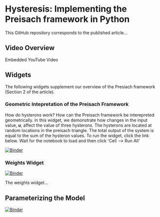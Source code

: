 # Hysteresis: Implementing the Preisach framework in Python

This GitHub repository corresponds to the published article...

## Video Overview

Embedded YouTube Video

## Widgets

The following widgets supplement our overview of the Presiach framework (Section 2 of the article).

### Geometric Intepretation of the Preisach Framework
How do hysterons work? How can the Preisach framework be interepreted geometrically. In this widget, we demonstrate how changes in the input value, **_u_**, affect the value of three hysterons. The hysterons are located at random locations in the preisach triangle. The total output of the system is equal to the sum of the hysteron values. To run the widget, click the link below. Wait for the notebook to load and then click 'Cell --> Run All'


[![Binder](https://mybinder.org/badge_logo.svg)](https://mybinder.org/v2/gh/yairmau/hysteresis-python/master?filepath=First%20Widget.ipynb)


### Weights Widget
[![Binder](https://mybinder.org/badge_logo.svg)](https://mybinder.org/v2/gh/yairmau/hysteresis-python/master?filepath=Second%20Widget.ipynb)  

The weights widget...


## Parameterizing the Model  
[![Binder](https://mybinder.org/badge_logo.svg)](https://mybinder.org/v2/gh/yairmau/hysteresis-python/master?filepath=Third%20Widget.ipynb)


